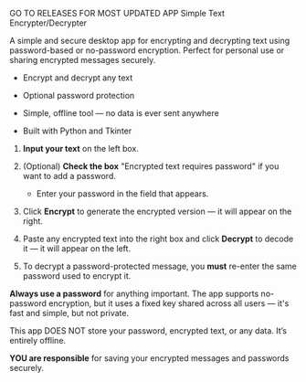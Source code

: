 GO TO RELEASES FOR MOST UPDATED APP
Simple Text Encrypter/Decrypter

A simple and secure desktop app for encrypting and decrypting text using password-based or no-password encryption. Perfect for personal use or sharing encrypted messages securely.

- Encrypt and decrypt any text

- Optional password protection

- Simple, offline tool — no data is ever sent anywhere

- Built with Python and Tkinter

1. **Input your text** on the left box.

2. (Optional) **Check the box** "Encrypted text requires password" if you want to add a password.

   - Enter your password in the field that appears.

3. Click **Encrypt** to generate the encrypted version — it will appear on the right.

4. Paste any encrypted text into the right box and click **Decrypt** to decode it — it will appear on the left.

5. To decrypt a password-protected message, you **must** re-enter the same password used to encrypt it.

**Always use a password** for anything important. The app supports no-password encryption, but it uses a fixed key shared across all users — it's fast and simple, but not private.

This app DOES NOT store your password, encrypted text, or any data. It’s entirely offline.

**YOU are responsible** for saving your encrypted messages and passwords securely.
